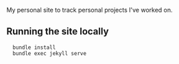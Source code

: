 My personal site to track personal projects I've worked on.

## Running the site locally
```
  bundle install
  bundle exec jekyll serve
```